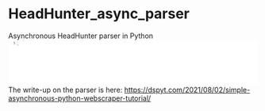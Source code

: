 # HeadHunter_async_parser
Asynchronous HeadHunter parser in Python
![](AnimationP.gif)
The write-up on the parser is here: https://dspyt.com/2021/08/02/simple-asynchronous-python-webscraper-tutorial/
